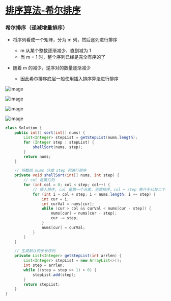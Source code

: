 # [排序算法-希尔排序](https://github.com/imtsingyun/LeetCode/issues/48)

### 希尔排序（递减增量排序）

- 将序列看成一个矩阵，分为 m 列，然后逐列进行排序
  - m 从某个整数逐渐减少，直到减为 1
  - 当 m = 1 时，整个序列已经是完全有序的了

- 随着 m 的减少，逆序对的数量逐渐减少
  - 因此希尔排序底层一般使用插入排序算法进行排序

![image](https://user-images.githubusercontent.com/56377217/188308312-18bb6c0d-7bd8-4b54-86f6-b6adbd064d5a.png)

![image](https://user-images.githubusercontent.com/56377217/188308475-e9d1685e-7623-476e-815a-a9f52220a2d5.png)

![image](https://user-images.githubusercontent.com/56377217/188308515-4de19f14-fe8f-4042-88b2-f5b8a34fcbf8.png)

![image](https://user-images.githubusercontent.com/56377217/188308542-07245b5b-6d36-4f34-b8ba-d57fa7cfe0e2.png)

```java
class Solution {
    public int[] sort(int[] nums) {
        List<Integer> stepList = getStepList(nums.length);
        for (Integer step : stepList) {
            shellSort(nums, step);
        }
        return nums;
    }

    // 将数组 nums 分成 step 列进行排序
    private void shellSort(int[] nums, int step) {
        // col 是第几列
        for (int col = 0; col < step; col++) {
            // 插入排序, col 是第一个元素，无需排序，col + step 等介于从每二个元素开始
            for (int i = col + step; i < nums.length; i += step) {
                int cur = i;
                int curVal = nums[cur];
                while (cur > col && curVal < nums[cur - step]) {
                    nums[cur] = nums[cur - step];
                    cur -= step;
                }
                nums[cur] = curVal;
            }
        }
    }

    // 生成默认的步长序列
    private List<Integer> getStepList(int arrlen) {
        List<Integer> stepList = new ArrayList<>();
        int step = arrlen;
        while ((step = step >> 1) > 0) {
            stepList.add(step);
        }
        return stepList;
    }
}
```
